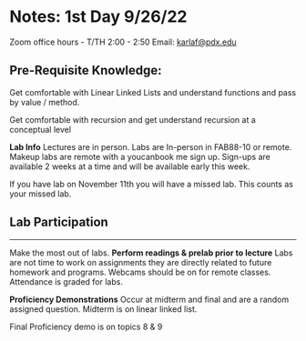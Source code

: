 # Notes: 1st Day 9/26/22 
Zoom office hours - T/TH 2:00 - 2:50
Email: karlaf@pdx.edu

**Pre-Requisite Knowledge:**
---
Get comfortable with Linear Linked Lists and understand functions and pass by value / method.

Get comfortable with recursion and get understand recursion at a conceptual level

**Lab Info**
Lectures are in person. 
Labs are In-person in FAB88-10 or remote. Makeup labs are remote with a youcanbook me sign up.
Sign-ups are available 2 weeks at a time and will be available early this week.

If you have lab on November 11th you will have a missed lab. This counts as your missed lab. 

## **Lab Participation** 
---
Make the most out of labs. 
**Perform readings & prelab prior to lecture**
Labs are not time to work on assignments they are directly related to future homework and programs. 
Webcams should be on for remote classes.
Attendance is graded for labs. 


**Proficiency Demonstrations**
Occur at midterm and final and are a random assigned question. 
Midterm is on linear linked list. 

Final Proficiency demo is on topics 8 & 9